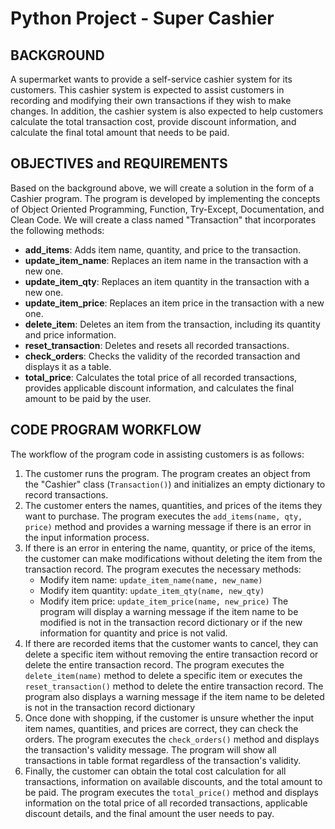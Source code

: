 # Python Project - Super Cashier

## BACKGROUND
  A supermarket wants to provide a self-service cashier system for its customers. This cashier system is expected to assist customers in recording and modifying their own transactions if they wish to make changes. In addition, the cashier system is also expected to help customers calculate the total transaction cost, provide discount information, and calculate the final total amount that needs to be paid.
  
## OBJECTIVES and REQUIREMENTS
Based on the background above, we will create a solution in the form of a Cashier program. The program is developed by implementing the concepts of Object Oriented Programming, Function, Try-Except, Documentation, and Clean Code. We will create a class named "Transaction" that incorporates the following methods:
-	**add_items**: Adds item name, quantity, and price to the transaction.
-	**update_item_name**: Replaces an item name in the transaction with a new one.
-	**update_item_qty**: Replaces an item quantity in the transaction with a new one.
-	**update_item_price**: Replaces an item price in the transaction with a new one.
-	**delete_item**: Deletes an item from the transaction, including its quantity and price information.
-	**reset_transaction**: Deletes and resets all recorded transactions.
-	**check_orders**: Checks the validity of the recorded transaction and displays it as a table.
-	**total_price**: Calculates the total price of all recorded transactions, provides applicable discount information, and calculates the final amount to be paid by the user.

## CODE PROGRAM WORKFLOW
The workflow of the program code in assisting customers is as follows:
1. The customer runs the program. The program creates an object from the "Cashier" class (```Transaction()```) and initializes an empty dictionary to record transactions.
2. The customer enters the names, quantities, and prices of the items they want to purchase. The program executes the ```add_items(name, qty, price)``` method and provides a warning message if there is an error in the input information process.
3. If there is an error in entering the name, quantity, or price of the items, the customer can make modifications without deleting the item from the transaction record. The program executes the necessary methods:
    -  Modify item name: ```update_item_name(name, new_name)```
    -  Modify item quantity: ```update_item_qty(name, new_qty)```
    -  Modify item price: ```update_item_price(name, new_price)``` 
The program will display a warning message if the item name to be modified is not in the transaction record dictionary or if the new information for quantity and price is not valid.
4.	If there are recorded items that the customer wants to cancel, they can delete a specific item without removing the entire transaction record or delete the entire transaction record. The program executes the ```delete_item(name)``` method to delete a specific item or executes the ```reset_transaction()``` method to delete the entire transaction record. The program also displays a warning message if the item name to be deleted is not in the transaction record dictionary
5.	Once done with shopping, if the customer is unsure whether the input item names, quantities, and prices are correct, they can check the orders. The program executes the ```check_orders()``` method and displays the transaction's validity message. The program will show all transactions in table format regardless of the transaction's validity.
6.	Finally, the customer can obtain the total cost calculation for all transactions, information on available discounts, and the total amount to be paid. The program executes the ```total_price()``` method and displays information on the total price of all recorded transactions, applicable discount details, and the final amount the user needs to pay.

